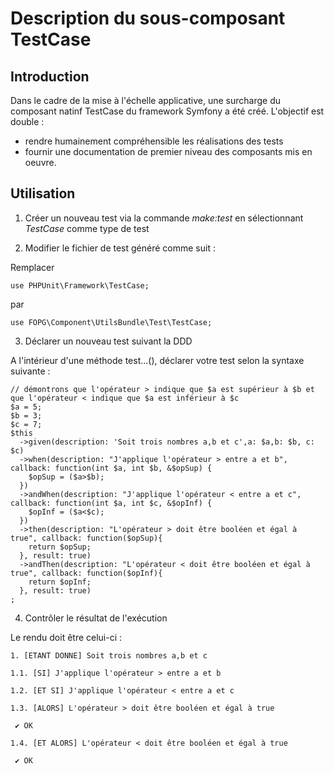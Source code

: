 Description du sous-composant TestCase
==

Introduction
--
Dans le cadre de la mise à l'échelle applicative, une surcharge du composant natinf TestCase du framework Symfony a été créé. L'objectif est double :
* rendre humainement compréhensible les réalisations des tests
* fournir une documentation de premier niveau des composants mis en oeuvre.

Utilisation
--
1. Créer un nouveau test via la commande *make:test* en sélectionnant *TestCase* comme type de test

2. Modifier le fichier de test généré comme suit :

Remplacer

```
use PHPUnit\Framework\TestCase;
```
par

```
use FOPG\Component\UtilsBundle\Test\TestCase;
```

3. Déclarer un nouveau test suivant la DDD

A l'intérieur d'une méthode test...(), déclarer votre test selon la syntaxe suivante :

```
// démontrons que l'opérateur > indique que $a est supérieur à $b et que l'opérateur < indique que $a est inférieur à $c
$a = 5;
$b = 3;
$c = 7;
$this
  ->given(description: 'Soit trois nombres a,b et c',a: $a,b: $b, c: $c)
  ->when(description: "J'applique l'opérateur > entre a et b", callback: function(int $a, int $b, &$opSup) {
    $opSup = ($a>$b);
  })
  ->andWhen(description: "J'applique l'opérateur < entre a et c", callback: function(int $a, int $c, &$opInf) {
    $opInf = ($a<$c);
  })
  ->then(description: "L'opérateur > doit être booléen et égal à true", callback: function($opSup){
    return $opSup;
  }, result: true)
  ->andThen(description: "L'opérateur < doit être booléen et égal à true", callback: function($opInf){
    return $opInf;
  }, result: true)
;
```

4. Contrôler le résultat de l'exécution

Le rendu doit être celui-ci :

```
1. [ETANT DONNE] Soit trois nombres a,b et c

1.1. [SI] J'applique l'opérateur > entre a et b

1.2. [ET SI] J'applique l'opérateur < entre a et c

1.3. [ALORS] L'opérateur > doit être booléen et égal à true

 ✔ OK

1.4. [ET ALORS] L'opérateur < doit être booléen et égal à true

 ✔ OK
```
